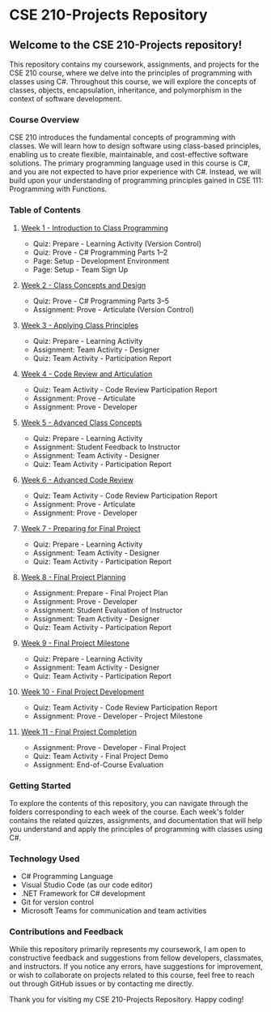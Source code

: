 # CSE 210-Projects Repository

## Welcome to the CSE 210-Projects repository!

This repository contains my coursework, assignments, and projects for the CSE 210 course, where we delve into the principles of programming with classes using C#. Throughout this course, we will explore the concepts of classes, objects, encapsulation, inheritance, and polymorphism in the context of software development.

### Course Overview

CSE 210 introduces the fundamental concepts of programming with classes. We will learn how to design software using class-based principles, enabling us to create flexible, maintainable, and cost-effective software solutions. The primary programming language used in this course is C#, and you are not expected to have prior experience with C#. Instead, we will build upon your understanding of programming principles gained in CSE 111: Programming with Functions.

### Table of Contents

1. [Week 1 - Introduction to Class Programming](./week1/)
   - Quiz: Prepare - Learning Activity (Version Control)
   - Quiz: Prove - C# Programming Parts 1–2
   - Page: Setup - Development Environment
   - Page: Setup - Team Sign Up

2. [Week 2 - Class Concepts and Design](./week2/)
   - Quiz: Prove - C# Programming Parts 3–5
   - Assignment: Prove - Articulate (Version Control)

3. [Week 3 - Applying Class Principles](./week3/)
   - Quiz: Prepare - Learning Activity
   - Assignment: Team Activity - Designer
   - Quiz: Team Activity - Participation Report

4. [Week 4 - Code Review and Articulation](./week4/)
   - Quiz: Team Activity - Code Review Participation Report
   - Assignment: Prove - Articulate
   - Assignment: Prove - Developer

5. [Week 5 - Advanced Class Concepts](./week5/)
   - Quiz: Prepare - Learning Activity
   - Assignment: Student Feedback to Instructor
   - Assignment: Team Activity - Designer
   - Quiz: Team Activity - Participation Report

6. [Week 6 - Advanced Code Review](./week6/)
   - Quiz: Team Activity - Code Review Participation Report
   - Assignment: Prove - Articulate
   - Assignment: Prove - Developer

7. [Week 7 - Preparing for Final Project](./week7/)
   - Quiz: Prepare - Learning Activity
   - Assignment: Team Activity - Designer
   - Quiz: Team Activity - Participation Report

8. [Week 8 - Final Project Planning](./week8/)
   - Assignment: Prepare - Final Project Plan
   - Assignment: Prove - Developer
   - Assignment: Student Evaluation of Instructor
   - Assignment: Team Activity - Designer
   - Quiz: Team Activity - Participation Report

9. [Week 9 - Final Project Milestone](./week9/)
   - Quiz: Prepare - Learning Activity
   - Assignment: Team Activity - Designer
   - Quiz: Team Activity - Participation Report

10. [Week 10 - Final Project Development](./week10/)
    - Quiz: Team Activity - Code Review Participation Report
    - Assignment: Prove - Developer - Project Milestone

11. [Week 11 - Final Project Completion](./week11/)
    - Assignment: Prove - Developer - Final Project
    - Quiz: Team Activity - Final Project Demo
    - Assignment: End-of-Course Evaluation

### Getting Started

To explore the contents of this repository, you can navigate through the folders corresponding to each week of the course. Each week's folder contains the related quizzes, assignments, and documentation that will help you understand and apply the principles of programming with classes using C#.

### Technology Used

- C# Programming Language
- Visual Studio Code (as our code editor)
- .NET Framework for C# development
- Git for version control
- Microsoft Teams for communication and team activities

### Contributions and Feedback

While this repository primarily represents my coursework, I am open to constructive feedback and suggestions from fellow developers, classmates, and instructors. If you notice any errors, have suggestions for improvement, or wish to collaborate on projects related to this course, feel free to reach out through GitHub issues or by contacting me directly.

Thank you for visiting my CSE 210-Projects Repository. Happy coding!
